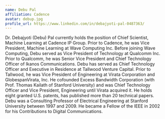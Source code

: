```yaml
---
name: Debu Pal
affiliation: Cadence
avatar: debup.jpg
profile_url: https://www.linkedin.com/in/debajyoti-pal-0487363/
---
```

Dr. Debajyoti (Debu) Pal currently holds the position of Chief Scientist, Machine Learning at Cadence IP Group. Prior to Cadence, he was Vice President, Machine Learning at Wave Computing Inc. Before joining Wave Computing, Debu served as Vice President of Technology at Qualcomm Inc.
Prior to Qualcomm, he was Senior Vice President and Chief Technology Officer of Ikanos Communications. Debu has served as Chief Technology Officer and Executive in Residence at Tallwood Venture Capital. Prior to Tallwood, he was Vice President of Engineering at Virata Corporation and GlobespanVirata, Inc. He cofounded Excess Bandwidth Corporation (with Prof. Thomas Kailath of Stanford University) and was Chief Technology Officer and Vice President, Engineering until Virata acquired it.
He holds eight granted U.S. patents, has published more than 20 technical papers. Debu was a Consulting Professor of Electrical Engineering at Stanford University between 1997 and 2009. He became a Fellow of the IEEE in 2002 for his Contributions to Digital Communications.
